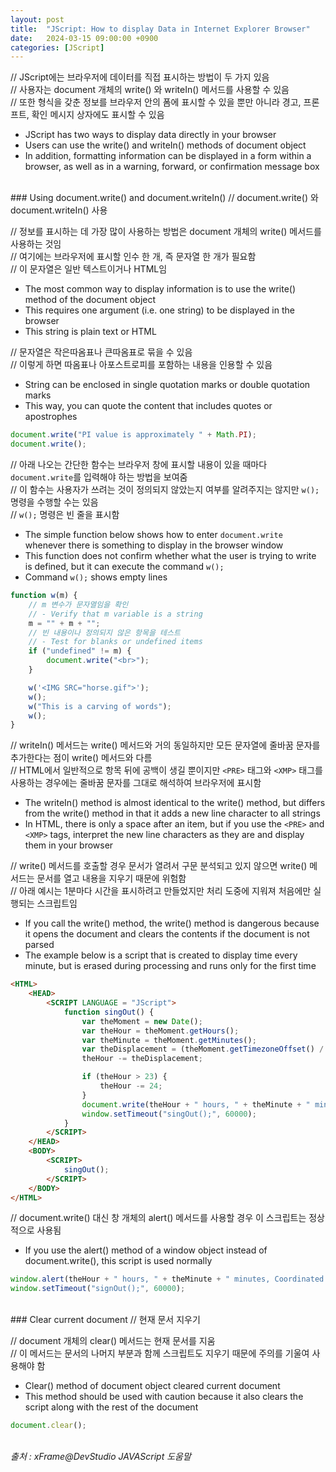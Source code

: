 ```yaml
---
layout: post
title:  "JScript: How to display Data in Internet Explorer Browser"
date:   2024-03-15 09:00:00 +0900
categories: [JScript]
---
```


// JScript에는 브라우저에 데이터를 직접 표시하는 방법이 두 가지 있음   
// 사용자는 document 개체의 write() 와 writeIn() 메서드를 사용할 수 있음   
// 또한 형식을 갖춘 정보를 브라우저 안의 폼에 표시할 수 있을 뿐만 아니라 경고, 프론프트, 확인 메시지 상자에도 표시할 수 있음   
- JScript has two ways to display data directly in your browser   
- Users can use the write() and writeIn() methods of document object   
- In addition, formatting information can be displayed in a form within a browser, as well as in a warning, forward, or confirmation message box   
   
<br />
### Using document.write() and document.writeIn()   
// document.write() 와 document.writeIn() 사용   
   
// 정보를 표시하는 데 가장 많이 사용하는 방법은 document 개체의 write() 메서드를 사용하는 것임   
// 여기에는 브라우저에 표시할 인수 한 개, 즉 문자열 한 개가 필요함   
// 이 문자열은 일반 텍스트이거나 HTML임   
- The most common way to display information is to use the write() method of the document object   
- This requires one argument (i.e. one string) to be displayed in the browser   
- This string is plain text or HTML   
   
// 문자열은 작은따옴표나 큰따옴표로 묶을 수 있음   
// 이렇게 하면 따옴표나 아포스트로피를 포함하는 내용을 인용할 수 있음   
- String can be enclosed in single quotation marks or double quotation marks   
- This way, you can quote the content that includes quotes or apostrophes   
   
```javascript
document.write("PI value is approximately " + Math.PI);
document.write();
```
   
// 아래 나오는 간단한 함수는 브라우저 창에 표시할 내용이 있을 때마다 `document.write`를 입력해야 하는 방법을 보여줌   
// 이 함수는 사용자가 쓰려는 것이 정의되지 않았는지 여부를 알려주지는 않지만 `w();` 명령을 수행할 수는 있음   
// `w();` 명령은 빈 줄을 표시함   
- The simple function below shows how to enter `document.write` whenever there is something to display in the browser window   
- This function does not confirm whether what the user is trying to write is defined, but it can execute the command `w();`   
- Command `w();` shows empty lines   
   
```javascript
function w(m) {
    // m 변수가 문자열임을 확인
    // - Verify that m variable is a string
    m = "" + m + "";
    // 빈 내용이나 정의되지 않은 항목을 테스트
    // - Test for blanks or undefined items
    if ("undefined" != m) {
        document.write("<br>");
    }

    w('<IMG SRC="horse.gif">');
    w();
    w("This is a carving of words");
    w();
}
```
   
// writeIn() 메서드는 write() 메서드와 거의 동일하지만 모든 문자열에 줄바꿈 문자를 추가한다는 점이 write() 메서드와 다름   
// HTML에서 일반적으로 항목 뒤에 공백이 생길 뿐이지만 `<PRE>` 태그와 `<XMP>` 태그를 사용하는 경우에는 줄바꿈 문자를 그대로 해석하여 브라우저에 표시함   
- The writeIn() method is almost identical to the write() method, but differs from the write() method in that it adds a new line character to all strings   
- In HTML, there is only a space after an item, but if you use the `<PRE>` and `<XMP>` tags, interpret the new line characters as they are and display them in your browser   
   
// write() 메서드를 호출할 경우 문서가 열려서 구문 분석되고 있지 않으면 write() 메서드는 문서를 열고 내용을 지우기 때문에 위험함   
// 아래 예시는 1분마다 시간을 표시하려고 만들었지만 처리 도중에 지워져 처음에만 실행되는 스크립트임   
- If you call the write() method, the write() method is dangerous because it opens the document and clears the contents if the document is not parsed   
- The example below is a script that is created to display time every minute, but is erased during processing and runs only for the first time   
   
```html
<HTML>
    <HEAD>
        <SCRIPT LANGUAGE = "JScript">
            function singOut() {
                var theMoment = new Date();
                var theHour = theMoment.getHours();
                var theMinute = theMoment.getMinutes();
                var theDisplacement = (theMoment.getTimezoneOffset() / 60);
                theHour -= theDisplacement;

                if (theHour > 23) {
                    theHour -= 24;
                }
                document.write(theHour + " hours, " + theMinute + " minutes, Coordinated Universal Time");
                window.setTimeout("singOut();", 60000);
            }
        </SCRIPT>
    </HEAD>
    <BODY>
        <SCRIPT>
            singOut();
        </SCRIPT>
    </BODY>
</HTML>
```
   
// document.write() 대신 창 개체의 alert() 메서드를 사용할 경우 이 스크립트는 정상적으로 사용됨   
- If you use the alert() method of a window object instead of document.write(), this script is used normally   
   
```javascript
window.alert(theHour + " hours, " + theMinute + " minutes, Coordinated Universal Time");
window.setTimeout("signOut();", 60000);
```
   
<br />
### Clear current document   
// 현재 문서 지우기   
   
// document 개체의 clear() 메서드는 현재 문서를 지움   
// 이 메서드는 문서의 나머지 부분과 함께 스크립트도 지우기 때문에 주의를 기울여 사용해야 함   
- Clear() method of document object cleared current document   
- This method should be used with caution because it also clears the script along with the rest of the document   
   
```javascript
document.clear();
```
   
<br />
<cite>출처 : xFrame@DevStudio JAVAScript 도움말</cite>
